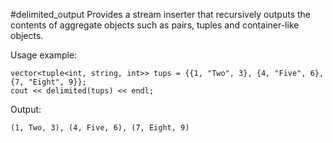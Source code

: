 #delimited_output
Provides a stream inserter that recursively outputs the contents of aggregate objects such as pairs, tuples and container-like objects.

Usage example:
```
vector<tuple<int, string, int>> tups = {{1, "Two", 3}, {4, "Five", 6}, {7, "Eight", 9}};
cout << delimited(tups) << endl;
```
Output:
```
(1, Two, 3), (4, Five, 6), (7, Eight, 9)
```

